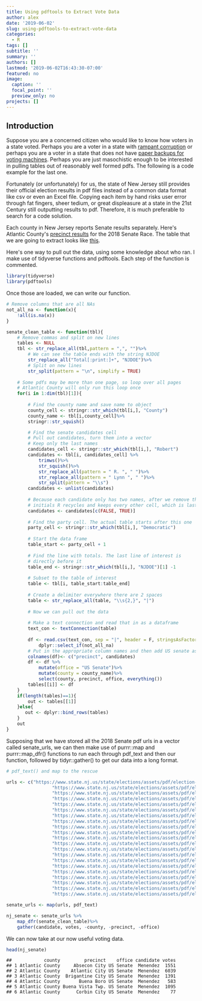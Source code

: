 ```yaml
---
title: Using pdftools to Extract Vote Data
author: alex
date: '2019-06-02'
slug: using-pdftools-to-extract-vote-data
categories:
  - R
tags: []
subtitle: ''
summary: ''
authors: []
lastmod: '2019-06-02T16:43:30-07:00'
featured: no
image:
  caption: ''
  focal_point: ''
  preview_only: no
projects: []
---
```


Introduction
------------

Suppose you are a concerned citizen who would like to know how voters in a state voted. Perhaps you are a voter in a state with [rampant corruption](https://www.vice.com/en_us/article/vba4vx/corruption-is-rampant-and-new-jersey-is-cool-with-it) or perhaps you are a voter in a state that does not have [paper backups for voting machines](https://www.app.com/story/news/politics/elections/2018/10/22/new-jersey-voting-machines-security/1656558002/). Perhaps you are just masochistic enough to be interested in pulling tables out of reasonably well formed pdfs. The following is a code example for the last one. 

Fortunately (or unfortunately) for us, the state of New Jersey still provides their official election results in pdf files instead of a common data format like csv or even an Excel file. Copying each item by hand risks user error through fat fingers, sheer tedium, or great displeasure at a state in the 21st Century still outputting results to pdf. Therefore, it is much preferable to search for a code solution. 

Each county in New Jersey reports Senate results separately. Here's Atlantic County's [precinct results](https://preview.tinyurl.com/y3zumyjk) for the 2018 Senate Race. The table that we are going to extract looks like [this](https://imgur.com/KEFhzjv). 

Here's one way to pull out the data, using some knowledge about who ran. I make use of tidyverse functions and pdftools. Each step of the function is commented. 


```r
library(tidyverse)
library(pdftools)
```

Once those are loaded, we can write our function. 


```r
# Remove columns that are all NAs
not_all_na <- function(x){
    !all(is.na(x))
}

senate_clean_table <- function(tbl){
    # Remove commas and split on new lines 
    tables <- NULL
    tbl <- str_replace_all(tbl,pattern = ",", "")%>%
        # We can see the table ends with the string NJDOE
        str_replace_all("Total[:print:]+", "NJDOE")%>%
        # Split on new lines 
        str_split(pattern = "\n", simplify = TRUE)
        
    # Some pdfs may be more than one page, so loop over all pages
    # Atlantic County will only run this loop once
    for(i in 1:dim(tbl)[1]){
    
        # Find the county name and save name to object 
        county_cell <- stringr::str_which(tbl[i,], "County")
        county_name <- tbl[i,county_cell]%>%
        stringr::str_squish()

        # Find the senate candidates cell 
        # Pull out candidates, turn them into a vector 
        # Keep only the last names 
        candidates_cell <- stringr::str_which(tbl[i,], "Robert")
        candidates <- tbl[i, candidates_cell] %>% 
            trimws()%>%
            str_squish()%>%
            str_replace_all(pattern = " R. ", " ")%>%
            str_replace_all(pattern = " Lynn ", " ")%>%
            str_split(pattern = "\\s")
        candidates <- unlist(candidates)
        
        # Because each candidate only has two names, after we remove the 
        # initials R recycles and keeps every other cell, which is last names 
        candidates <- candidates[c(FALSE, TRUE)]
        
        # Find the party cell. The actual table starts after this one
        party_cell <- stringr::str_which(tbl[i,], "Democratic")
       
        # Start the data frame 
        table_start <- party_cell + 1
        
        # Find the line with totals. The last line of interest is 
        # directly before it 
        table_end <- stringr::str_which(tbl[i,], "NJDOE")[1] -1
    
        # Subset to the table of interest 
        table <- tbl[i, table_start:table_end]
        
        # Create a delimiter everywhere there are 2 spaces 
        table <- str_replace_all(table, "\\s{2,}", "|")
        
        # Now we can pull out the data
        
        # Make a text connection and read that in as a dataframe
        text_con <- textConnection(table)
        
        df <- read.csv(text_con, sep = "|", header = F, stringsAsFactors = F)%>%
            dplyr::select_if(not_all_na)
        # Put in the appropriate column names and then add US senate as office 
        colnames(df)<- c("precinct", candidates)
        df <- df %>% 
            mutate(office = "US Senate")%>%
            mutate(county = county_name)%>%
            select(county, precinct, office, everything())
        tables[[i]] <- df
    }
    if(length(tables)==1){
        out <- tables[[1]]
    }else{
       out <- dplyr::bind_rows(tables) 
    }
    out
}
```

Supposing that we have stored all the 2018 Senate pdf urls in a vector called senate_urls, we can then make use of purrr::map and purrr::map_dfr() functions to run each through pdf_text and then our function, followed by tidyr::gather() to get our data into a long format. 


```r
# pdf_text() and map to the rescue

urls <- c("https://www.state.nj.us/state/elections/assets/pdf/election-results/2018/2018-general-election-results-us-senate-atlantic.pdf",
                 "https://www.state.nj.us/state/elections/assets/pdf/election-results/2018/2018-general-election-results-us-senate-bergen.pdf",
                 "https://www.state.nj.us/state/elections/assets/pdf/election-results/2018/2018-general-election-results-us-senate-burlington.pdf",
                 "https://www.state.nj.us/state/elections/assets/pdf/election-results/2018/2018-general-election-results-us-senate-camden.pdf",
                 "https://www.state.nj.us/state/elections/assets/pdf/election-results/2018/2018-general-election-results-us-senate-capemay.pdf",
                 "https://www.state.nj.us/state/elections/assets/pdf/election-results/2018/2018-general-election-results-us-senate-cumberland.pdf",
                 "https://www.state.nj.us/state/elections/assets/pdf/election-results/2018/2018-general-election-results-us-senate-essex.pdf",
                 "https://www.state.nj.us/state/elections/assets/pdf/election-results/2018/2018-general-election-results-us-senate-gloucester.pdf",
                 "https://www.state.nj.us/state/elections/assets/pdf/election-results/2018/2018-general-election-results-us-senate-hudson.pdf",
                 "https://www.state.nj.us/state/elections/assets/pdf/election-results/2018/2018-general-election-results-us-senate-hunterdon.pdf",
                 "https://www.state.nj.us/state/elections/assets/pdf/election-results/2018/2018-general-election-results-us-senate-mercer.pdf",
                 "https://www.state.nj.us/state/elections/assets/pdf/election-results/2018/2018-general-election-results-us-senate-middlesex.pdf",
                 "https://www.state.nj.us/state/elections/assets/pdf/election-results/2018/2018-general-election-results-us-senate-monmouth.pdf",
                 "https://www.state.nj.us/state/elections/assets/pdf/election-results/2018/2018-general-election-results-us-senate-morris.pdf",
                 "https://www.state.nj.us/state/elections/assets/pdf/election-results/2018/2018-general-election-results-us-senate-ocean.pdf",
                 "https://www.state.nj.us/state/elections/assets/pdf/election-results/2018/2018-general-election-results-us-senate-passaic.pdf",
                 "https://www.state.nj.us/state/elections/assets/pdf/election-results/2018/2018-general-election-results-us-senate-salem.pdf",
                 "https://www.state.nj.us/state/elections/assets/pdf/election-results/2018/2018-general-election-results-us-senate-somerset.pdf",
                 "https://www.state.nj.us/state/elections/assets/pdf/election-results/2018/2018-general-election-results-us-senate-sussex.pdf",
                 "https://www.state.nj.us/state/elections/assets/pdf/election-results/2018/2018-general-election-results-us-senate-union.pdf",
                 "https://www.state.nj.us/state/elections/assets/pdf/election-results/2018/2018-general-election-results-us-senate-warren.pdf")

senate_urls <- map(urls, pdf_text)

nj_senate <- senate_urls %>% 
    map_dfr(senate_clean_table)%>%
    gather(candidate, votes, -county, -precinct, -office)
```

We can now take at our now useful voting data. 


```r
head(nj_senate)
```

```
##            county         precinct    office candidate votes
## 1 Atlantic County     Absecon City US Senate  Menendez  1551
## 2 Atlantic County    Atlantic City US Senate  Menendez  6039
## 3 Atlantic County  Brigantine City US Senate  Menendez  1391
## 4 Atlantic County       Buena Boro US Senate  Menendez   583
## 5 Atlantic County Buena Vista Twp. US Senate  Menendez  1095
## 6 Atlantic County      Corbin City US Senate  Menendez    77
```
